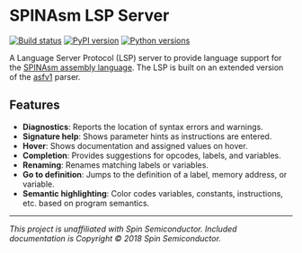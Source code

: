 # SPINAsm LSP Server

[![Build status](https://github.com/aazuspan/spinasm-lsp/actions/workflows/ci.yaml/badge.svg)](https://github.com/aazuspan/spinasm-lsp/actions/workflows/ci.yaml)
[![PyPI version](https://img.shields.io/pypi/v/spinasm-lsp)](https://pypi.python.org/pypi/spinasm-lsp)
[![Python versions](https://img.shields.io/pypi/pyversions/spinasm-lsp.svg)](https://pypi.python.org/pypi/spinasm-lsp)

A Language Server Protocol (LSP) server to provide language support for the [SPINAsm assembly language](http://www.spinsemi.com/Products/datasheets/spn1001-dev/SPINAsmUserManual.pdf). The LSP is built on an extended version of the [asfv1](https://github.com/ndf-zz/asfv1) parser.

## Features

- **Diagnostics**: Reports the location of syntax errors and warnings.
- **Signature help**: Shows parameter hints as instructions are entered.
- **Hover**: Shows documentation and assigned values on hover.
- **Completion**: Provides suggestions for opcodes, labels, and variables.
- **Renaming**: Renames matching labels or variables.
- **Go to definition**: Jumps to the definition of a label, memory address, or variable.
- **Semantic highlighting**: Color codes variables, constants, instructions, etc. based on program semantics.

------

*This project is unaffiliated with Spin Semiconductor. Included documentation is Copyright © 2018 Spin Semiconductor.*
